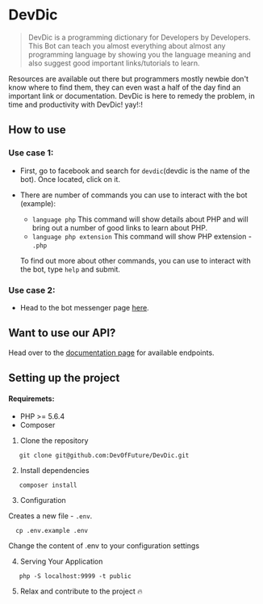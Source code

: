 # DevDic

> DevDic is a programming dictionary for Developers by Developers. This Bot can teach you almost everything about almost 
> any programming language by showing you the language meaning and also suggest good important links/tutorials to learn.

Resources are available out there but programmers mostly newbie don't know where to find them, they can even wast a half of the day find an important link or documentation. DevDic is here to remedy the problem, in time and productivity with DevDic! yay!:!

## How to use

### Use case 1:

- First, go to facebook and search for `devdic`(devdic is the name of the bot). Once located, click on it.

- There are number of commands you can use to interact with the bot (example): 
  * `language php`
     This command will show details about PHP and will bring out a number of good links to learn about PHP.
  * `language php extension`
     This command will show PHP extension - `.php`
     
  To find out more about other commands, you can use to interact with the bot, type `help` and submit.


### Use case 2:

  * Head to the bot messenger page [here](https://www.messenger.com/t/devdic).

## Want to use our API?

Head over to the [documentation page](http://devdic.herokuapp.com/documentation) for available endpoints.

## Setting up the project

#### Requiremets:

 - PHP >= 5.6.4
 - Composer

 1. Clone the repository

```
   git clone git@github.com:DevOfFuture/DevDic.git
```

 2. Install dependencies

```
   composer install
```
3. Configuration

 Creates a new file - `.env`.
```
  cp .env.example .env
```
Change the content of .env to your configuration settings

4. Serving Your Application

```
   php -S localhost:9999 -t public
```

5. Relax and contribute to the project :fire:
